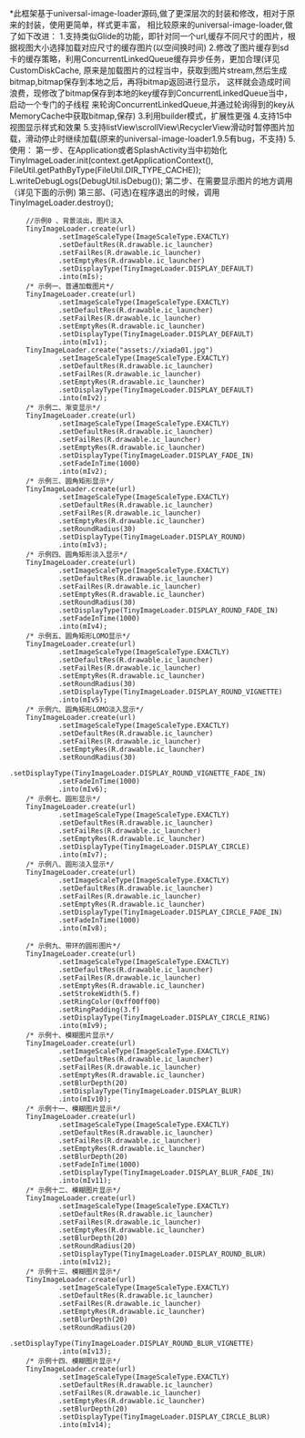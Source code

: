    *此框架基于universal-image-loader源码,做了更深层次的封装和修改，相对于原来的封装，使用更简单，样式更丰富，
相比较原来的universal-image-loader,做了如下改进：
1.支持类似Glide的功能，即针对同一个url,缓存不同尺寸的图片，根据视图大小选择加载对应尺寸的缓存图片(以空间换时间)
2.修改了图片缓存到sd卡的缓存策略，利用ConcurrentLinkedQueue缓存异步任务，更加合理(详见CustomDiskCache,
  原来是加载图片的过程当中，获取到图片stream,然后生成bitmap,bitmap保存到本地之后，再将bitmap返回进行显示，
  这样就会造成时间浪费，现修改了bitmap保存到本地的key缓存到ConcurrentLinkedQueue当中，启动一个专门的子线程
  来轮询ConcurrentLinkedQueue,并通过轮询得到的key从MemoryCache中获取bitmap,保存)
3.利用builder模式，扩展性更强
4.支持15中视图显示样式和效果
5.支持listView\scrollView\RecyclerView滑动时暂停图片加载，滑动停止时继续加载(原来的universal-image-loader1.9.5有bug，不支持)
5.使用：
  第一步、在Application或者SplashActivity当中初始化
  TinyImageLoader.init(context.getApplicationContext(), FileUtil.getPathByType(FileUtil.DIR_TYPE_CACHE));
  L.writeDebugLogs(DebugUtil.isDebug());
  第二步、在需要显示图片的地方调用（详见下面的示例)
  第三部、(可选)在程序退出的时候，调用 TinyImageLoader.destroy();

        //示例0 、背景淡出，图片淡入
        TinyImageLoader.create(url)
                .setImageScaleType(ImageScaleType.EXACTLY)
                .setDefaultRes(R.drawable.ic_launcher)
                .setFailRes(R.drawable.ic_launcher)
                .setEmptyRes(R.drawable.ic_launcher)
                .setDisplayType(TinyImageLoader.DISPLAY_DEFAULT)
                .into(mIs);
        /* 示例一、普通加载图片*/
        TinyImageLoader.create(url)
                .setImageScaleType(ImageScaleType.EXACTLY)
                .setDefaultRes(R.drawable.ic_launcher)
                .setFailRes(R.drawable.ic_launcher)
                .setEmptyRes(R.drawable.ic_launcher)
                .setDisplayType(TinyImageLoader.DISPLAY_DEFAULT)
                .into(mIv1);
        TinyImageLoader.create("assets://xiada01.jpg")
                .setImageScaleType(ImageScaleType.EXACTLY)
                .setDefaultRes(R.drawable.ic_launcher)
                .setFailRes(R.drawable.ic_launcher)
                .setEmptyRes(R.drawable.ic_launcher)
                .setDisplayType(TinyImageLoader.DISPLAY_DEFAULT)
                .into(mIv2);
        /* 示例二、渐变显示*/
        TinyImageLoader.create(url)
                .setImageScaleType(ImageScaleType.EXACTLY)
                .setDefaultRes(R.drawable.ic_launcher)
                .setFailRes(R.drawable.ic_launcher)
                .setEmptyRes(R.drawable.ic_launcher)
                .setDisplayType(TinyImageLoader.DISPLAY_FADE_IN)
                .setFadeInTime(1000)
                .into(mIv2);
        /* 示例三、圆角矩形显示*/
        TinyImageLoader.create(url)
                .setImageScaleType(ImageScaleType.EXACTLY)
                .setDefaultRes(R.drawable.ic_launcher)
                .setFailRes(R.drawable.ic_launcher)
                .setEmptyRes(R.drawable.ic_launcher)
                .setRoundRadius(30)
                .setDisplayType(TinyImageLoader.DISPLAY_ROUND)
                .into(mIv3);
        /* 示例四、圆角矩形淡入显示*/
        TinyImageLoader.create(url)
                .setImageScaleType(ImageScaleType.EXACTLY)
                .setDefaultRes(R.drawable.ic_launcher)
                .setFailRes(R.drawable.ic_launcher)
                .setEmptyRes(R.drawable.ic_launcher)
                .setRoundRadius(30)
                .setDisplayType(TinyImageLoader.DISPLAY_ROUND_FADE_IN)
                .setFadeInTime(1000)
                .into(mIv4);
        /* 示例五、圆角矩形LOMO显示*/
        TinyImageLoader.create(url)
                .setImageScaleType(ImageScaleType.EXACTLY)
                .setDefaultRes(R.drawable.ic_launcher)
                .setFailRes(R.drawable.ic_launcher)
                .setEmptyRes(R.drawable.ic_launcher)
                .setRoundRadius(30)
                .setDisplayType(TinyImageLoader.DISPLAY_ROUND_VIGNETTE)
                .into(mIv5);
        /* 示例六、圆角矩形LOMO淡入显示*/
        TinyImageLoader.create(url)
                .setImageScaleType(ImageScaleType.EXACTLY)
                .setDefaultRes(R.drawable.ic_launcher)
                .setFailRes(R.drawable.ic_launcher)
                .setEmptyRes(R.drawable.ic_launcher)
                .setRoundRadius(30)
                .setDisplayType(TinyImageLoader.DISPLAY_ROUND_VIGNETTE_FADE_IN)
                .setFadeInTime(1000)
                .into(mIv6);
        /* 示例七、圆形显示*/
        TinyImageLoader.create(url)
                .setImageScaleType(ImageScaleType.EXACTLY)
                .setDefaultRes(R.drawable.ic_launcher)
                .setFailRes(R.drawable.ic_launcher)
                .setEmptyRes(R.drawable.ic_launcher)
                .setDisplayType(TinyImageLoader.DISPLAY_CIRCLE)
                .into(mIv7);
        /* 示例八、圆形淡入显示*/
        TinyImageLoader.create(url)
                .setImageScaleType(ImageScaleType.EXACTLY)
                .setDefaultRes(R.drawable.ic_launcher)
                .setFailRes(R.drawable.ic_launcher)
                .setEmptyRes(R.drawable.ic_launcher)
                .setDisplayType(TinyImageLoader.DISPLAY_CIRCLE_FADE_IN)
                .setFadeInTime(1000)
                .into(mIv8);

        /* 示例九、带环的圆形图片*/
        TinyImageLoader.create(url)
                .setImageScaleType(ImageScaleType.EXACTLY)
                .setDefaultRes(R.drawable.ic_launcher)
                .setFailRes(R.drawable.ic_launcher)
                .setEmptyRes(R.drawable.ic_launcher)
                .setStrokeWidth(5.f)
                .setRingColor(0xff00ff00)
                .setRingPadding(3.f)
                .setDisplayType(TinyImageLoader.DISPLAY_CIRCLE_RING)
                .into(mIv9);
        /* 示例十、模糊图片显示*/
        TinyImageLoader.create(url)
                .setImageScaleType(ImageScaleType.EXACTLY)
                .setDefaultRes(R.drawable.ic_launcher)
                .setFailRes(R.drawable.ic_launcher)
                .setEmptyRes(R.drawable.ic_launcher)
                .setBlurDepth(20)
                .setDisplayType(TinyImageLoader.DISPLAY_BLUR)
                .into(mIv10);
        /* 示例十一、模糊图片显示*/
        TinyImageLoader.create(url)
                .setImageScaleType(ImageScaleType.EXACTLY)
                .setDefaultRes(R.drawable.ic_launcher)
                .setFailRes(R.drawable.ic_launcher)
                .setEmptyRes(R.drawable.ic_launcher)
                .setBlurDepth(20)
                .setFadeInTime(1000)
                .setDisplayType(TinyImageLoader.DISPLAY_BLUR_FADE_IN)
                .into(mIv11);
        /* 示例十二、模糊图片显示*/
        TinyImageLoader.create(url)
                .setImageScaleType(ImageScaleType.EXACTLY)
                .setDefaultRes(R.drawable.ic_launcher)
                .setFailRes(R.drawable.ic_launcher)
                .setEmptyRes(R.drawable.ic_launcher)
                .setBlurDepth(20)
                .setRoundRadius(20)
                .setDisplayType(TinyImageLoader.DISPLAY_ROUND_BLUR)
                .into(mIv12);
        /* 示例十三、模糊图片显示*/
        TinyImageLoader.create(url)
                .setImageScaleType(ImageScaleType.EXACTLY)
                .setDefaultRes(R.drawable.ic_launcher)
                .setFailRes(R.drawable.ic_launcher)
                .setEmptyRes(R.drawable.ic_launcher)
                .setBlurDepth(20)
                .setRoundRadius(20)
                .setDisplayType(TinyImageLoader.DISPLAY_ROUND_BLUR_VIGNETTE)
                .into(mIv13);
        /* 示例十四、模糊图片显示*/
        TinyImageLoader.create(url)
                .setImageScaleType(ImageScaleType.EXACTLY)
                .setDefaultRes(R.drawable.ic_launcher)
                .setFailRes(R.drawable.ic_launcher)
                .setEmptyRes(R.drawable.ic_launcher)
                .setBlurDepth(20)
                .setDisplayType(TinyImageLoader.DISPLAY_CIRCLE_BLUR)
                .into(mIv14);